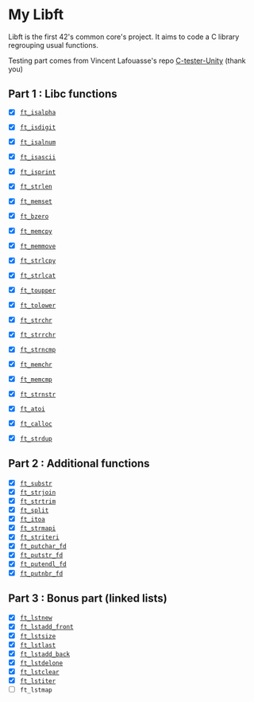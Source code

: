 # My Libft

Libft is the first 42's common core's project. It aims to code a C library regrouping usual functions.

Testing part comes from Vincent Lafouasse's repo [C-tester-Unity](https://github.com/vincent-lafouasse/C-tester-Unity) (thank you)

## Part 1 : Libc functions

- [x] [`ft_isalpha`](/library/ft_isalpha.c)
- [x] [`ft_isdigit`](/library/ft_isdigit.c)
- [x] [`ft_isalnum`](/library/ft_isalnum.c)
- [x] [`ft_isascii`](/library/ft_isascii.c)
- [x] [`ft_isprint`](/library/ft_isprint.c)
- [x] [`ft_strlen`](/library/ft_strlen.c)
- [x] [`ft_memset`](/library/ft_memset.c)
- [x] [`ft_bzero`](/library/ft_bzero.c)
- [x] [`ft_memcpy`](/library/ft_memcpy.c)
- [x] [`ft_memmove`](/library/ft_memmove.c)
- [x] [`ft_strlcpy`](/library/ft_strlcpy.c)
- [x] [`ft_strlcat`](/library/ft_strlcat.c)
- [x] [`ft_toupper`](/library/ft_toupper.c)
- [x] [`ft_tolower`](/library/ft_tolower.c)
- [x] [`ft_strchr`](/library/ft_strchr.c)
- [x] [`ft_strrchr`](/library/ft_strrchr.c)
- [x] [`ft_strncmp`](/library/ft_strncmp.c)
- [x] [`ft_memchr`](/library/ft_memchr.c)
- [x] [`ft_memcmp`](/library/ft_memcmp.c)
- [x] [`ft_strnstr`](/library/ft_strnstr.c)
- [x] [`ft_atoi`](/library/ft_atoi.c)

- [x] [`ft_calloc`](/library/ft_calloc.c)
- [x] [`ft_strdup`](/library/ft_strdup.c)

## Part 2 : Additional functions

- [x] [`ft_substr`](/library/ft_substr.c)
- [x] [`ft_strjoin`](/library/ft_strjoin.c)
- [x] [`ft_strtrim`](/library/ft_strtrim.c)
- [x] [`ft_split`](/library/ft_split.c)
- [x] [`ft_itoa`](/library/ft_itoa.c)
- [x] [`ft_strmapi`](/library/ft_strmapi.c)
- [x] [`ft_striteri`](/library/ft_striteri.c)
- [x] [`ft_putchar_fd`](/library/ft_putchar_fd.c)
- [x] [`ft_putstr_fd`](/library/ft_putstr_fd.c)
- [x] [`ft_putendl_fd`](/library/ft_putendl_fd.c)
- [x] [`ft_putnbr_fd`](/library/ft_putnbr_fd.c)

## Part 3 : Bonus part (linked lists)

- [x] [`ft_lstnew`](/library/ft_lstnew.c)
- [x] [`ft_lstadd_front`](/library/ft_lstadd_front.c)
- [x] [`ft_lstsize`](/library/ft_lstsize.c)
- [x] [`ft_lstlast`](/library/ft_lstlast.c)
- [x] [`ft_lstadd_back`](/library/ft_lstadd_back.c)
- [x] [`ft_lstdelone`](/library/ft_lstdelone.c)
- [x] [`ft_lstclear`](/library/ft_lstclear.c)
- [x] [`ft_lstiter`](/library/ft_lstiter.c)
- [ ] `ft_lstmap`
